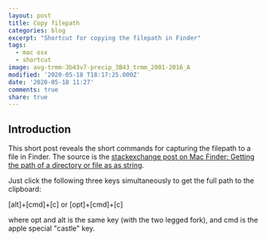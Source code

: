 ```yaml
---
layout: post
title: Copy filepath
categories: blog
excerpt: "Shortcut for copying the filepath in Finder"
tags:
  - mac osx
  - shortcut
image: avg-trmm-3b43v7-precip_3B43_trmm_2001-2016_A
modified: '2020-05-18 T18:17:25.000Z'
date: '2020-05-18 11:27'
comments: true
share: true
---
```


## Introduction

This short post reveals the short commands for capturing the filepath to a file in Finder. The source is the [stackexchange post on Mac Finder: Getting the path of a directory or file as as string](https://apple.stackexchange.com/questions/252171/mac-finder-getting-the-path-of-a-directory-or-file-as-as-string).

Just click the following three keys simultaneously to get the full path to the clipboard:


[alt]+[cmd]+[c]
or
[opt]+[cmd]+[c]

where opt and alt is the same key (with the two legged fork), and cmd is the apple special "castle" key.
